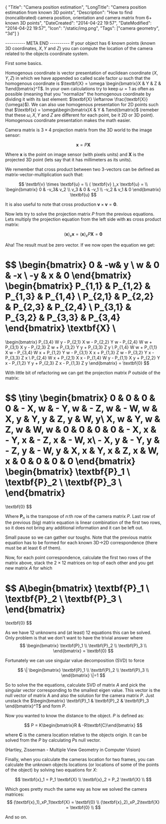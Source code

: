 {
    "Title": "Camera position estimation",
    "LongTitle": "Camera position estimation from known 3D points",
    "Description": "How to find (noncalibrated) camera position, orientation and camera matrix from 6+ known 3D points",
    "DateCreated": "2014-04-22 19:57",
    "DateModified": "2014-04-22 19:57",
    "Icon": "/static/img.png",
    "Tags": ["camera geometry", "3d"]
}

---------- META END ----------
If your object has 6 known points (known 3D coordinates, $X, Y$ and $Z$) you can compute the location of the camera related to the objects coordinate system.

First some basics. 

Homogenous coordinate is vector presentation of euclidean coordinate $(X,Y,Z)$ in which we have appended so called scale factor $\omega$ such that the homogenous coordinate is $\textbf{X} = \omega \begin{bmatrix}X & Y & Z & 1\end{bmatrix}^T$. In your own calculations try to keep $\omega=1$ as often as possible (meaning that you "normalize" the homogenous coordinate by dividing it with its last element: $\textbf{X} \leftarrow \frac{\textbf{X}}{\omega}$). We can also use homogenous presentation for 2D points such that $\textbf{x} = \omega\begin{bmatrix}X & Y & 1\end{bmatrix}$ (remeber that these $\omega, X,Y$ and $Z$ are different for each point, be it 2D or 3D point). Homogenous coordinate presentation makes the math easier.

Camera matrix is $3\times4$ projection matrix from the 3D world to the image sensor:

$$
\textbf{x} = P\textbf{X}
$$

Where $\textbf{x}$ is the point on image sensor (with pixels units) and $\textbf{X}$ is the projected 3D point (lets say that it has millimeters as its units).

We remember that cross product between two 3-vectors can be defined as matrix-vector-multiplication such that:

$$
\textbf{v} \times \textbf{u} = \\
 ( \textbf{v} )_x \textbf{u} = \\
\begin{bmatrix}
        0 & -v_3& v_2 \\
        v_3 & 0 & -v_1 \\
        -v_2 & v_1 & 0
\end{bmatrix}
\textbf{u}
$$

It is also useful to note that cross production $\textbf{v} \times \textbf{v} = \textbf{0}$.

Now lets try to solve the projection matrix $P$ from the previous equations. Lets multiply the projection equation from the left side with $\textbf{x}$s cross product matrix:

$$
(\textbf{x})_x\textbf{x} = (\textbf{x})_xP\textbf{X} = \textbf{0}
$$

Aha! The result must be zero vector. If we now open the equation we get:

$$
    \begin{bmatrix}
        0 & -w& y \\
        w & 0 & -x \\
        -y & x & 0
    \end{bmatrix}
    \begin{bmatrix}
            P_{1,1} & P_{1,2} & P_{1,3} & P_{1,4} \\
            P_{2,1} & P_{2,2} & P_{2,3} & P_{2,4} \\
            P_{3,1} & P_{3,2} & P_{3,3} & P_{3,4}
    \end{bmatrix}
    \textbf{X}
\\
=

\begin{bmatrix}
 P_{3,4} W y - P_{2,1} X w - P_{2,2} Y w - P_{2,4} W w + P_{3,1} X y - P_{2,3} Z w + P_{3,2} Y y + P_{3,3} Z y \\
 P_{1,4} W w + P_{1,1} X w - P_{3,4} W x + P_{1,2} Y w - P_{3,1} X x + P_{1,3} Z w - P_{3,2} Y x - P_{3,3} Z x \\
 P_{2,4} W x + P_{2,1} X x - P_{1,4} W y - P_{1,1} X y + P_{2,2} Y x - P_{1,2} Y y + P_{2,3} Z x - P_{1,3} Z y
\end{bmatrix} = \textbf{0}
$$

With little bit of refactoring we can get the projection matrix $P$ outside of the matrix:

$$
\tiny
\begin{bmatrix} 0 & 0 & 0 & 0 & - X\, w & - Y\, w & - Z\, w & - W\, w & X\, y & Y\, y & Z\, y & W\, y\\ X\, w & Y\, w & Z\, w & W\, w & 0 & 0 & 0 & 0 & - X\, x & - Y\, x & - Z\, x & - W\, x\\ - X\, y & - Y\, y & - Z\, y & - W\, y & X\, x & Y\, x & Z\, x & W\, x & 0 & 0 & 0 & 0 \end{bmatrix}
\begin{bmatrix}
    \textbf{P}_1 \\
    \textbf{P}_2 \\
    \textbf{P}_3 \\
\end{bmatrix}
= 
\textbf{0}
$$

Where $\textbf{P}_n$ is the transpose of $n$:th row of the camera matrix $P$. Last row of the previous (big) matrix equation is linear combination of the first two rows, so it does not bring any additional information and it can be left out.

Small pause so we can gather our toughs. Note that the previous matrix equation has to be formed for each known 3D->2D correspondence (there must be at least 6 of them).

Now, for each point correspondence, calculate the first two rows of the matrix above, stack the $2\times12$ matrices on top of each other and you get new matrix $A$ for which

$$
A\begin{bmatrix}
    \textbf{P}_1 \\
    \textbf{P}_2 \\
    \textbf{P}_3 \\
\end{bmatrix}
= 
\textbf{0}
$$

As we have 12 unknowns and (at least) 12 equations this can be solved. Only problem is that we don't want to have the trivial answer where 
$$
\begin{bmatrix}
    \textbf{P}_1 \\
    \textbf{P}_2 \\
    \textbf{P}_3 \\
\end{bmatrix} = \textbf{0}
$$

Fortunately we can use singular value decomposition (SVD) to force 

$$
\|
\begin{bmatrix}
    \textbf{P}_1 \\
    \textbf{P}_2 \\
    \textbf{P}_3 \\
\end{bmatrix}
\|=1
$$

So to solve the the equations, calculate SVD of matrix $A$ and pick the singular vector corresponding to the smallest eigen value. This vector is the null vector of matrix A and also the solution for the camera matrix $P$. Just unstack the $\begin{bmatrix} \textbf{P}_1 & \textbf{P}_2 & \textbf{P}_3 \end{bmatrix}^T$ and form $P$.

Now you wanted to know the distance to the object. $P$ is defined as:

$$
P = K\begin{bmatrix}R & -R\textbf{C}\end{bmatrix}
$$

where $\textbf{C}$ is the camera location relative to the objects origin. It can be solved from the $P$ by calculating $P$s null vector.

(Hartley, Zisserman - Multiple View Geometry in Computer Vision)

Finally, when you calculate the cameras location for two frames, you can calculate the unknown objects locations (or locations of some of the points of the object) by solving two equations for $X$:

$$
\textbf{x}_1 = P_1 \textbf{X} \\
\textbf{x}_2 = P_2 \textbf{X} \\
$$

Which goes pretty much the same way as how we solved the camera matrices:
$$
(\textbf{x}_1)_xP_1\textbf{X} = \textbf{0} \\
(\textbf{x}_2)_xP_2\textbf{X} = \textbf{0} \\
$$

And so on.
